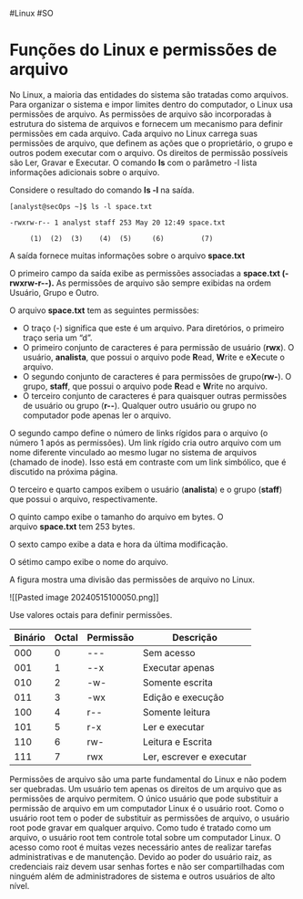 #Linux #SO 

# Funções do Linux e permissões de arquivo

No Linux, a maioria das entidades do sistema são tratadas como arquivos. Para organizar o sistema e impor limites dentro do computador, o Linux usa permissões de arquivo. As permissões de arquivo são incorporadas à estrutura do sistema de arquivos e fornecem um mecanismo para definir permissões em cada arquivo. Cada arquivo no Linux carrega suas permissões de arquivo, que definem as ações que o proprietário, o grupo e outros podem executar com o arquivo. Os direitos de permissão possíveis são Ler, Gravar e Executar. O comando **ls** com o parâmetro -l lista informações adicionais sobre o arquivo.

Considere o resultado do comando **ls -l** na saída.

```
[analyst@secOps ~]$ ls -l space.txt

-rwxrw-r-- 1 analyst staff 253 May 20 12:49 space.txt

     (1)  (2)  (3)    (4)  (5)     (6)         (7)
```

A saída fornece muitas informações sobre o arquivo **space.txt**

O primeiro campo da saída exibe as permissões associadas a **space.txt (-rwxrw-r--).** As permissões de arquivo são sempre exibidas na ordem Usuário, Grupo e Outro.

O arquivo **space.txt** tem as seguintes permissões:

- O traço (-) significa que este é um arquivo. Para diretórios, o primeiro traço seria um “d”.
- O primeiro conjunto de caracteres é para permissão de usuário (**rwx**). O usuário, **analista**, que possui o arquivo pode **R**ead, **W**rite e e**X**ecute o arquivo.
- O segundo conjunto de caracteres é para permissões de grupo(**rw-**). O grupo, **staff**, que possui o arquivo pode **R**ead e **W**rite no arquivo.
- O terceiro conjunto de caracteres é para quaisquer outras permissões de usuário ou grupo (**r--**). Qualquer outro usuário ou grupo no computador pode apenas ler o arquivo.

O segundo campo define o número de links rígidos para o arquivo (o número 1 após as permissões). Um link rígido cria outro arquivo com um nome diferente vinculado ao mesmo lugar no sistema de arquivos (chamado de inode). Isso está em contraste com um link simbólico, que é discutido na próxima página.

O terceiro e quarto campos exibem o usuário (**analista**) e o grupo (**staff**) que possui o arquivo, respectivamente.

O quinto campo exibe o tamanho do arquivo em bytes. O arquivo **space.txt** tem 253 bytes.

O sexto campo exibe a data e hora da última modificação.

O sétimo campo exibe o nome do arquivo.

A figura mostra uma divisão das permissões de arquivo no Linux.

![[Pasted image 20240515100050.png]]

Use valores octais para definir permissões.

| Binário | Octal | Permissão | Descrição                |
| ------- | ----- | --------- | ------------------------ |
| 000     | 0     | ---       | Sem acesso               |
| 001     | 1     | --x       | Executar apenas          |
| 010     | 2     | -w-       | Somente escrita          |
| 011     | 3     | -wx       | Edição e execução        |
| 100     | 4     | r--       | Somente leitura          |
| 101     | 5     | r-x       | Ler e executar           |
| 110     | 6     | rw-       | Leitura e Escrita        |
| 111     | 7     | rwx       | Ler, escrever e executar |

Permissões de arquivo são uma parte fundamental do Linux e não podem ser quebradas. Um usuário tem apenas os direitos de um arquivo que as permissões de arquivo permitem. O único usuário que pode substituir a permissão de arquivo em um computador Linux é o usuário root. Como o usuário root tem o poder de substituir as permissões de arquivo, o usuário root pode gravar em qualquer arquivo. Como tudo é tratado como um arquivo, o usuário root tem controle total sobre um computador Linux. O acesso como root é muitas vezes necessário antes de realizar tarefas administrativas e de manutenção. Devido ao poder do usuário raiz, as credenciais raiz devem usar senhas fortes e não ser compartilhadas com ninguém além de administradores de sistema e outros usuários de alto nível.

















